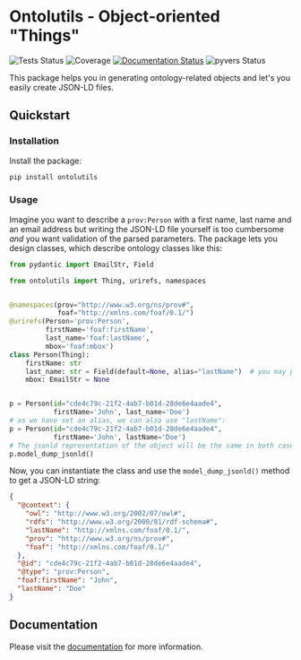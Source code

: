 # Ontolutils - Object-oriented "Things"

![Tests Status](https://github.com/matthiasprobst/ontology-utils/actions/workflows/tests.yml/badge.svg)
![Coverage](https://codecov.io/gh/matthiasprobst/ontology-utils/branch/main/graph/badge.svg)
[![Documentation Status](https://readthedocs.org/projects/ontology-utils/badge/?version=latest)](https://ontology-utils.readthedocs.io/en/latest/)
![pyvers Status](https://img.shields.io/badge/python-3.8%20%7C%203.9%20%7C%203.10%20%7C%203.11%20%7C%203.12-blue)

This package helps you in generating ontology-related objects and let's you easily create JSON-LD files.

## Quickstart

### Installation

Install the package:

```bash
pip install ontolutils
```

### Usage

Imagine you want to describe a `prov:Person` with a first name, last name and an email address but writing
the JSON-LD file yourself is too cumbersome *and* you want validation of the parsed parameters. The package
lets you design classes, which describe ontology classes like this:

```python
from pydantic import EmailStr, Field

from ontolutils import Thing, urirefs, namespaces


@namespaces(prov="http://www.w3.org/ns/prov#",
            foaf="http://xmlns.com/foaf/0.1/")
@urirefs(Person='prov:Person',
         firstName='foaf:firstName',
         last_name='foaf:lastName',
         mbox='foaf:mbox')
class Person(Thing):
    firstName: str
    last_name: str = Field(default=None, alias="lastName")  # you may provide an alias
    mbox: EmailStr = None


p = Person(id="cde4c79c-21f2-4ab7-b01d-28de6e4aade4",
           firstName='John', last_name='Doe')
# as we have set an alias, we can also use "lastName":
p = Person(id="cde4c79c-21f2-4ab7-b01d-28de6e4aade4",
           firstName='John', lastName='Doe')
# The jsonld representation of the object will be the same in both cases:
p.model_dump_jsonld()
```

Now, you can instantiate the class and use the `model_dump_jsonld()` method to get a JSON-LD string:

```json
{
  "@context": {
    "owl": "http://www.w3.org/2002/07/owl#",
    "rdfs": "http://www.w3.org/2000/01/rdf-schema#",
    "lastName": "http://xmlns.com/foaf/0.1/",
    "prov": "http://www.w3.org/ns/prov#",
    "foaf": "http://xmlns.com/foaf/0.1/"
  },
  "@id": "cde4c79c-21f2-4ab7-b01d-28de6e4aade4",
  "@type": "prov:Person",
  "foaf:firstName": "John",
  "lastName": "Doe"
}
```

## Documentation

Please visit the [documentation](https://ontology-utils.readthedocs.io/en/latest/) for more information.

